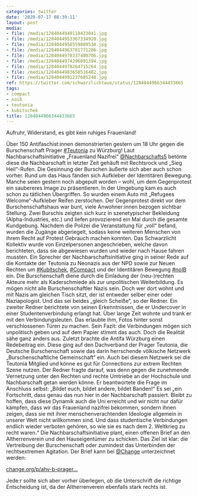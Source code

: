 ```yaml
---
categories: twitter
date: '2020-07-17 08:39:11'
layout: post
media:
- file: /media/1284044949118423041.jpg
- file: /media/1284044953367334920.jpg
- file: /media/1284044958559809538.jpg
- file: /media/1284044963781771286.jpg
- file: /media/1284044970337480706.jpg
- file: /media/1284044974296891394.jpg
- file: /media/1284044978264715264.jpg
- file: /media/1284044983658516482.jpg
- file: /media/1284044991237685248.jpg
ref: https://twitter.com/schwarzlichtwue/status/1284044966344433665
tags:
- compact
- noib
- teutonia
- kubitschek
title: 1284044966344433665
---
```

Aufruhr, Widerstand, es gibt kein ruhiges Frauenland!



Über 150 Antifaschist:innen demonstrierten gestern um 18 Uhr gegen die Burschenschaft Prager [#Teutonia](/t/teutonia) zu Würzburg! 
Laut Nachbarschaftsinitiative „Frauenland Nazifrei“ [@Nachbarschafts5](https://twitter.com/Nachbarschafts5) betönte diese die Nachbarschaft in letzter Zeit gehäuft mit Rechtsrock und „Sieg Heil“-Rufen. Die Gesinnung der Burschen äußerte sich aber auch schon vorher. 
Rund um das Haus fänden sich Aufkleber der Identitären Bewegung. Manche seien gestern noch abgepult worden – wohl, um dem Gegenprotest ein saubereres Image zu präsentieren. In der Umgebung kam es auch schon zu tätlichen Übergriffen. 
So wurden einem Auto mit „Refugees Welcome“-Aufkleber Reifen zerstochen.
Der Gegenprotest direkt vor dem Burschenschaftshaus war bunt, viele Anwohner:innen bezogen sichtbar Stellung. Zwei Burschis zeigten sich kurz in szenetypischer Bekleidung (Alpha-Industries, etc.) und liefen provozierend ein Mal durch die gesamte Kundgebung.
Nachdem die Polizei die Veranstaltung für „voll“ befand, wurden die Zugänge abgeriegelt, sodass keine weiteren Menschen von ihrem Recht auf Protest Gebrauch machen konnten.
Das Schwarzlicht Kollektiv wurde von Einzelpersonen angeschrieben, welche davon berichteten, dass sie abgewiesen wurden und wieder nach Hause fahren mussten.
Ein Sprecher der Nachbarschaftsinitiative ging in seiner Rede auf die Kontakte der Teutonia zu Neonazis aus der NPD sowie zur Neuen Rechten um [#Kubitschek](/t/kubitschek), [#Compact](/t/compact) und der Identitären Bewegung [#noIB](/t/noib) ein.
Die Burschenschaft diene durch die Einladung der (neu-)rechten Akteure mehr als Kaderschmiede als zur unpolitischen Weiterbildung.
Es mögen nicht alle Burschenschaftler Nazis sein. Doch wer dort wohnt und mit Nazis am gleichen Tisch sitzt, der ist entweder selber einer oder Naziapologist. Und das sei beides „gleich Scheiße“, so der Redner.
Ein zweiter Redner berichtete von seinen Erkenntnissen, die er Undercover in einer Studentenverbindung erlangt hat. Über lange Zeit wohnte und trank er mit den Verbindungsleuten. Das erlaubte ihm, Fotos hinter sonst verschlossenen Türen zu machen.
Sein Fazit: die Verbindungen mögen sich unpolitisch geben und auf dem Papier stimmt das auch. Doch die Realität sähe ganz anders aus.
Zuletzt brachte die Antifa Würzburg einen Redebeitrag ein. Diese ging auf den Dachverband der Prager Teutonia, die Deutsche Burschenschaft sowie das darin herrschende völkische Netzwerk „Burschenschaftliche Gemeinschaft“ ein.
Auch bei diesem Netzwerk sei die Teutonia Mitglied und könne es gut für Connections zur extrem Rechten Szene nutzen.
Der Redner fragte darauf, was denn gegen die zunehmende Vernetzung unter den Rechten und rechte Umtriebe an der Hochschule und Nachbarschaft getan werden könne. Er beantwortete die Frage im Anschluss selbst: „Bildet euch, bildet andere, bildet Banden!“
Es sei „ein Fortschritt, dass genau das nun hier in der Nachbarschaft passiert. Bleibt zu hoffen, dass diese Dynamik auch die Uni erreicht und wir nicht nur dafür kämpfen, dass wir das  Frauenland nazifrei bekommen, sondern ihnen zeigen, dass sie mit ihrer menschenverachtenden Ideologie allgemein in unserer Welt nicht willkommen sind. Und dass studentische Verbindungen endlich wieder verboten gehören, so wie sie es nach dem 2. Weltkrieg zu recht waren.“
Die Nachbarschaftsinitiative plant, einen offenen Brief an den Altherrenverein und den Hauseigentümer zu schicken. Das Ziel ist klar: die Vertreibung der Burschenschaft oder zumindest das Unterbinden der rechtsextremen Agitation.
Der Brief kann bei [@Change](https://twitter.com/Change) unterzeichnet werden:

[change.org/p/ahv-b-prager…](https://www.change.org/p/ahv-b-prager-teutonia-w%C3%BCrzburg-gegen-burschenschaftlichen-rechtsextremismus-durchgreifen)

Jede:r sollte sich aber vorher überlegen, ob die Unterschrift die richtige Entscheidung ist, da der Altherrenverein ebenfalls stark rechts ist.